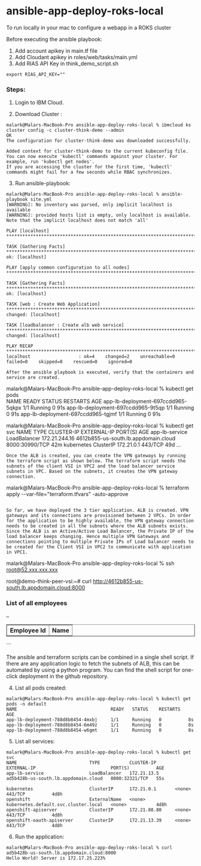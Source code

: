 # ansible-app-deploy-roks-local
To run locally in your mac to configure a webapp in a ROKS cluster


Before executing the ansible playbook:   

1. Add account apikey in main.tf file   
2. Add Cloudant apikey in roles/web/tasks/main.yml  
3. Add RIAS API Key in think_demo_script.sh

```
export RIAS_API_KEY=""
```


### Steps:  

1. Login to IBM Cloud.   

2. Download Cluster :   

```
malark@Malars-MacBook-Pro ansible-app-deploy-roks-local % ibmcloud ks cluster config -c cluster-think-demo --admin  
OK
The configuration for cluster-think-demo was downloaded successfully.

Added context for cluster-think-demo to the current kubeconfig file.
You can now execute 'kubectl' commands against your cluster. For example, run 'kubectl get nodes'.
If you are accessing the cluster for the first time, 'kubectl' commands might fail for a few seconds while RBAC synchronizes.

```

3. Run ansible-playbook:  

```
malark@Malars-MacBook-Pro ansible-app-deploy-roks-local % ansible-playbook site.yml           
[WARNING]: No inventory was parsed, only implicit localhost is available
[WARNING]: provided hosts list is empty, only localhost is available. Note that the implicit localhost does not match 'all'

PLAY [localhost] *******************************************************************************************************************************************************************************************

TASK [Gathering Facts] *************************************************************************************************************************************************************************************
ok: [localhost]

PLAY [apply common configuration to all nodes] *************************************************************************************************************************************************************

TASK [Gathering Facts] *************************************************************************************************************************************************************************************
ok: [localhost]

TASK [web : Create Web Application] ************************************************************************************************************************************************************************
changed: [localhost]

TASK [loadbalancer : Create alb web service] ***************************************************************************************************************************************************************
changed: [localhost]

PLAY RECAP *************************************************************************************************************************************************************************************************
localhost                  : ok=4    changed=2    unreachable=0    failed=0    skipped=0    rescued=0    ignored=0   
```

```
After the ansible playbook is executed, verify that the containers and service are created.

``` 
malark@Malars-MacBook-Pro ansible-app-deploy-roks-local % kubectl get pods          
NAME                                   READY   STATUS    RESTARTS   AGE
app-lb-deployment-697ccdd965-5qkpx     1/1     Running   0          91s
app-lb-deployment-697ccdd965-9t5qp     1/1     Running   0          91s
app-lb-deployment-697ccdd965-tgjmf     1/1     Running   0          91s


malark@Malars-MacBook-Pro ansible-app-deploy-roks-local % kubectl get svc
NAME                           TYPE           CLUSTER-IP       EXTERNAL-IP                            PORT(S)          AGE
app-lb-service                 LoadBalancer   172.21.244.16    4612b855-us-south.lb.appdomain.cloud   8000:30990/TCP   42m
kubernetes                     ClusterIP      172.21.0.1       <none>                                 443/TCP          49d
…

```
Once the ALB is created, you can create the VPN gateways by running the terraform script as shown below. The terraform script needs the subnets of the client VSI in VPC2 and the load balancer service subnets in VPC. Based on the subnets, it creates the VPN gateway connection.

```
malark@Malars-MacBook-Pro ansible-app-deploy-roks-local % terraform apply --var-file="terraform.tfvars" -auto-approve
```

So far, we have deployed the 3 tier application. ALB is created. VPN gateways and its connections are provisioned between 2 VPCs. In order for the application to be highly available, the VPN gateway connection needs to be created in all the subnets where the ALB subnets exists. Since the ALB is an Active/Active Load Balancer, the Private IP of the load balancer keeps changing. Hence multiple VPN Gateways and connections pointing to multiple Private IPs of Load balancer needs to be created for the Client VSI in VPC2 to communicate with application in VPC1. 

```
malark@Malars-MacBook-Pro ansible-app-deploy-roks-local % ssh root@52.xxx.xxx.xxx          

root@demo-think-peer-vsi:~# curl http://4612b855-us-south.lb.appdomain.cloud:8000
<!DOCTYPE html>
<html lang="en">
<head>
    <meta charset="UTF-8">
    <title>Show all employees</title>
</head>
<body>
<h3>List of all employees</h3>

<table border="1">
    <tr>
        <th align="center">Employee Id</th>
		<th align="center">Name</th>
    </tr>
    
    
    
    …
    
</table> 
```

The ansible and terraform scripts can be combined in a single shell script. If there are any application logic to fetch the subnets of ALB, this can be automated by using a python program. You can find the shell script for one-click deployment in the github repository. 


4. List all pods created:   

```
malark@Malars-MacBook-Pro ansible-app-deploy-roks-local % kubectl get pods -n default         
NAME                                   READY   STATUS    RESTARTS   AGE
app-lb-deployment-788d8b8454-4mxbj     1/1     Running   0          8s
app-lb-deployment-788d8b8454-6m49z     1/1     Running   0          8s
app-lb-deployment-788d8b8454-w6gmt     1/1     Running   0          8s
```

5. List all services: 

```
malark@Malars-MacBook-Pro ansible-app-deploy-roks-local % kubectl get svc            
NAME                           TYPE           CLUSTER-IP       EXTERNAL-IP                            PORT(S)          AGE
app-lb-service                 LoadBalancer   172.21.13.5      ad5b428b-us-south.lb.appdomain.cloud   8000:32321/TCP   55s

kubernetes                     ClusterIP      172.21.0.1       <none>                                 443/TCP          4d8h
openshift                      ExternalName   <none>           kubernetes.default.svc.cluster.local   <none>           4d8h
openshift-apiserver            ClusterIP      172.21.88.80     <none>                                 443/TCP          4d8h
openshift-oauth-apiserver      ClusterIP      172.21.13.39     <none>                                 443/TCP          4d8h
```

6. Run the application:  

```
malark@Malars-MacBook-Pro ansible-app-deploy-roks-local % curl ad5b428b-us-south.lb.appdomain.cloud:8000
Hello World! Server is 172.17.25.223%     
```
